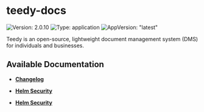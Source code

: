 # teedy-docs

![Version: 2.0.10](https://img.shields.io/badge/Version-2.0.10-informational?style=flat-square) ![Type: application](https://img.shields.io/badge/Type-application-informational?style=flat-square) ![AppVersion: "latest"](https://img.shields.io/badge/AppVersion-"latest"-informational?style=flat-square)

Teedy is an open-source, lightweight document management system (DMS) for individuals and businesses.

## Available Documentation

- [**Changelog**](CHANGELOG)

- [**Helm Security**](container-security)

- [**Helm Security**](helm-security)

